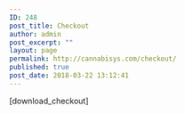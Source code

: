 ```yaml
---
ID: 248
post_title: Checkout
author: admin
post_excerpt: ""
layout: page
permalink: http://cannabisys.com/checkout/
published: true
post_date: 2018-03-22 13:12:41
---
```

[download_checkout]